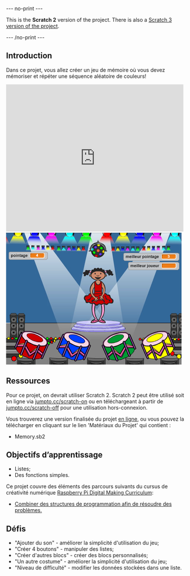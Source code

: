 --- no-print ---

This is the **Scratch 2** version of the project. There is also a [Scratch 3 version of the project](https://projects.raspberrypi.org/fr-FR/projects/memory).

--- /no-print ---

## Introduction

Dans ce projet, vous allez créer un jeu de mémoire où vous devez mémoriser et répéter une séquence aléatoire de couleurs!

<div class="scratch-preview">
  <iframe allowtransparency="true" width="485" height="402" src="https://scratch.mit.edu/projects/embed/172305882/?autostart=false" frameborder="0"></iframe>
  <img src="images/colour-final.png">
</div>

## Ressources
Pour ce projet, on devrait utiliser Scratch 2. Scratch 2 peut être utilisé soit en ligne via [jumpto.cc/scratch-on](http://jumpto.cc/scratch-on) ou en téléchargeant à partir de [jumpto.cc/scratch-off](http://jumpto.cc/scratch-off) pour une utilisation hors-connexion.

Vous trouverez une version finalisée du projet <a href="https://scratch.mit.edu/projects/172305882/#editor">en ligne</a>, ou vous pouvez la télécharger en cliquant sur le lien 'Matériaux du Projet' qui contient :

+ Memory.sb2

## Objectifs d’apprentissage
+ Listes;
+ Des fonctions simples.

Ce projet couvre des éléments des parcours suivants du cursus de créativité numérique [Raspberry Pi Digital Making Curriculum](http://rpf.io/curriculum):

+ [Combiner des structures de programmation afin de résoudre des problèmes.](https://www.raspberrypi.org/curriculum/programming/builder)

## Défis
+ "Ajouter du son" - améliorer la simplicité d'utilisation du jeu;
+ "Créer 4 boutons" - manipuler des listes;
+ "Créer d'autres blocs" - créer des blocs personnalisés;
+ "Un autre costume" - améliorer la simplicité d'utilisation du jeu;
+ "Niveau de difficulté" - modifier les données stockées dans une liste.
